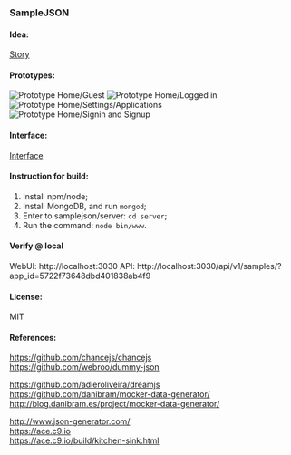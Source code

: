 ### SampleJSON

#### Idea:
[Story](docs/idea/Story.md)

#### Prototypes:
![Prototype Home/Guest](docs/design/Prototype_Home_Guest.png "Prototype Home/Guest")
![Prototype Home/Logged in](docs/design/Prototype_Home_Logged_In.png "Prototype Home/Logged in")
![Prototype Home/Settings/Applications](docs/design/Prototype_Settings_Applications.png "Prototype Home/Settings/Applications")
![Prototype Home/Signin and Signup](docs/design/Prototype_Signin_and_Signup.png "Prototype Home/Signin and Signup")

#### Interface:
[Interface](docs/design/Interface.md)

#### Instruction for build:
1. Install npm/node;
2. Install MongoDB, and run `mongod`;
3. Enter to samplejson/server: `cd server`;
4. Run the command: `node bin/www`.

#### Verify @ local
WebUI:
http://localhost:3030
API:
http://localhost:3030/api/v1/samples/?app_id=5722f73648dbd401838ab4f9

#### License:
MIT

#### References:
https://github.com/chancejs/chancejs    
https://github.com/webroo/dummy-json

https://github.com/adleroliveira/dreamjs    
https://github.com/danibram/mocker-data-generator/    
http://blog.danibram.es/project/mocker-data-generator/

http://www.json-generator.com/    
https://ace.c9.io    
https://ace.c9.io/build/kitchen-sink.html

